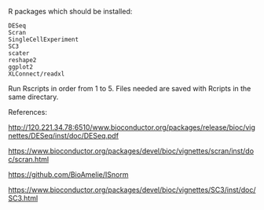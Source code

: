 R packages which should be installed:
```
DESeq
Scran
SingleCellExperiment
SC3
scater
reshape2
ggplot2
XLConnect/readxl
```

Run Rscripts in order from 1 to 5.
Files needed are saved with Rcripts in the same directary.

References:

http://120.221.34.78:6510/www.bioconductor.org/packages/release/bioc/vignettes/DESeq/inst/doc/DESeq.pdf

https://www.bioconductor.org/packages/devel/bioc/vignettes/scran/inst/doc/scran.html

https://github.com/BioAmelie/ISnorm

https://www.bioconductor.org/packages/devel/bioc/vignettes/SC3/inst/doc/SC3.html
